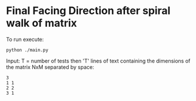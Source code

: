 # Final Facing Direction after spiral walk of matrix
To run execute:

	python ./main.py

Input: T = number of tests
then 'T' lines of text containing the dimensions of the matrix NxM separated by space:

	3
  	1 1
  	2 2
  	3 1
  
